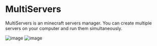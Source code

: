 # MultiServers
MultiServers is an minecraft servers manager. You can create multiple servers on your computer and run them simultaneously.

![image](https://user-images.githubusercontent.com/50674232/133772626-a8e1aed8-fa6c-4b2b-a681-f6ada025addc.png)
![image](https://user-images.githubusercontent.com/50674232/133772801-cef1cd01-a5b1-4e1a-bf77-21f598b98a9f.png)
